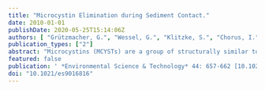 ```yaml
---
title: "Microcystin Elimination during Sediment Contact."
date: 2010-01-01
publishDate: 2020-05-25T15:14:06Z
authors: [ "Grützmacher, G.", "Wessel, G.", "Klitzke, S.", "Chorus, I." ]
publication_types: ["2"]
abstract: "Microcystins (MCYSTs) are a group of structurally similar toxic peptides produced by cyanobacteria (“blue-green algae”) which occur frequently in surface waters worldwide. Reliable elimination is necessary when using these waters as drinking watersources.Bankfiltrationandartificial groundwaterrecharge utilize adsorption and degradation processes in the subsurface, commonlythroughsandandgravel aquifers, for the elimination of a wide range of substances during drinking water (pre-) treatment. To obtain parameters for estimating whether MCYST breakthrough is likely in field settings, we tested MCYST elimination in laboratory experiments (batch experiments, column experiments) under a range of conditions. Adsorption coefficients (kd-values) obtained from batch studies ranged from 0.2 mL/g for filter sand to 11.6 mL/g for fine grained aquifer materials with 2% fine grains (<63 µm) and 0.8% organic matter. First order degradation rates in column studies reached 1.87 d-1 under aerobic conditions and showed high variations under anoxic conditions (<0.01-1.35 d-1). These results show that, next to sediment texture, redox conditions play an important role for MCYST elimination during sediment passage. Biodegradation was identified as the dominating process for MCYST elimination in sandy aquifer material."
featured: false
publication: ' *Environmental Science & Technology* 44: 657-662 [10.1021/es9016816](https://doi.org/10.1021/es9016816)'
doi: "10.1021/es9016816"
---
```


